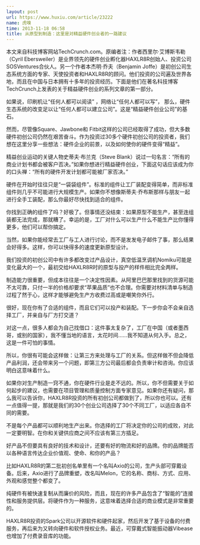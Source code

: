 ```yaml
---
layout: post
url: https://www.huxiu.com/article/23222
name: 虎嗅
time: 2013-11-18 06:58
title: 从原型到制造：这里是对精益硬件创业者的一路建议
---
```

本文来自科技博客网站TechCrunch.com。原编者注：作者西里尔·艾博斯韦勒（Cyril Ebersweiler）是业界领先的硬件创业孵化器HAXLR8R创始人、投资公司SOSVentures合伙人。另一个作者本杰明·乔夫（Benjamin Joffe）是初创公司生态系统方面的专家、天使投资者和HAXLR8R的顾问。他们投资的公司遍及世界各地，而且在中国与日本拥有十多年的投资经历。下面是他们在著名科技博客TechCrunch上发表的关于精益硬件创业的系列文章的第一部分。

如果说，印刷机让“任何人都可以阅读” ，网络让“任何人都可以写”， 那么，硬件生态系统的改变足以让“任何人都可以建立公司”。这是“精益硬件创业公司”的基石。

然而，尽管像Square、Jawbone和 Fitbit这样的公司已经取得了成功，但大多数硬件初创公司仍然在艰苦奋斗。作为投资过30多个硬件初创公司的投资者，我们想在这里分享一些想法：硬件企业的前景，以及如何使你的硬件变得“精益”。

精益创业运动的关键人物史蒂夫·布兰克（Steve Blank）说过一句名言：“所有的商业计划书都会被客户否决。”如果你想进行精益硬件创业，下面这句话应该成为你的口头禅：“所有的硬件开发计划都可能被厂家否决。”

硬件在开始时往往只是“一袋袋组件”。标准的组件让工厂装配变得简单，而非标准组件则几乎不可能进行大规模生产。如果你不想像斯蒂夫·乔布斯那样与朋友一起进行全手工装配，那么你最好尽快找到适合的组件。

你找到正确的组件了吗？好极了。但事情还没结束：如果原型不能生产，甚至连组装都无法完成，那就糟了。幸运的是，工厂对什么可以生产什么不能生产比你懂得更多，他们可以帮你搞定。

当然，如果你能经常去工厂与工人进行讨论，而不是发发电子邮件了事，那么结果会好得多。这样，你可以快得多的速度更新原型设计。

我们投资的初创公司中有许多都改变过产品设计，真空低温烹调机Nomiku可能是变化最大的一个，最初交给HAXLR8R时的原型与投产的样件相比完全两样。

制造能力很重要，但成本往往是一个决定性因素。从阿里巴巴那里找到的货源可能不太可靠，只付一半的价格却要求“苹果品质”也不合理。你需要对材料清单与制造过程了然于心，这样才能够避免生产方收费过高或是嘲笑你外行。

很好，现在你有了合适的组件，而且它们可以投产和装配。下一步你会不会亲自选择工厂，并亲自与厂方打交道？

对这一点，很多人都会为自己找借口：这件事太复杂了，工厂在中国（或者墨西哥，或别的国家），我不懂当地的语言，太花时间……我不知道从何入手。总之，这是一件可怕的事情。

所以，你很有可能会这样做：让第三方来处理与工厂的关系。但这样做不但会降低产品利润，还会带来另一个问题，即第三方公司最后都会负责审计和咨询。你应该明白这意味着什么。

如果你对生产制造一窍不通，你在硬件行业是走不远的。所以，你不但需要关于如何起步的建议，也需要在项目管理和质量控制方面专家意见。如果你还有疑问，那么我可以告诉你，HAXLR8R投资的所有初创公司都做到了，所以你也可以。还有一点值得一提，那就是我们的30个创业公司选择了30个不同工厂，以适应各自不同的需要。

不是每个产品都可以顺利地生产出来。你选择的工厂将决定你的公司的成败，对此一定要明智。在你和关键供应商之间不应该有第三方插足。

好产品不但要具有良好的技术和设计，还要有好的物流和好的品牌。你的品牌能否以各种语言传达企业价值观、使命、和你的产品？

比如HAXLR8R的第二批初创名单里有一个名叫Axio的公司，生产头部可穿戴设备。后来，Axio进行了品牌重塑，改名叫Melon，它的名称、商标、方式、应用、外观和感觉整个都变了。

纯硬件有被快速复制从而廉价的风险，而且，现在的许多产品包含了“智能的”连接性和服务提供层。将硬件作为一种服务，这意味着选择合适的商业模式是非常重要的。

HAXLR8R投资的Spark公司以开源软件和硬件起家，然后开发了基于设备的付费服务，再后来为又转向硬件和软件授权业务。最近，可穿戴式智能振动器Vibease也增加了付费录音库的功能。

